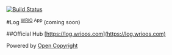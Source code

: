 [![Build Status](https://travis-ci.org/webRunes/Log-WRIO-App.svg?branch=master)](https://travis-ci.org/webRunes/Log-WRIO-App)

#Log <sup>[WRIO](http://wr.io) App</sup>
(coming soon)

##Official Hub
[https://log.wrioos.com](https://log.wrioos.com)

Powered by [Open Copyright](http://opencopyright.wrioos.com)
